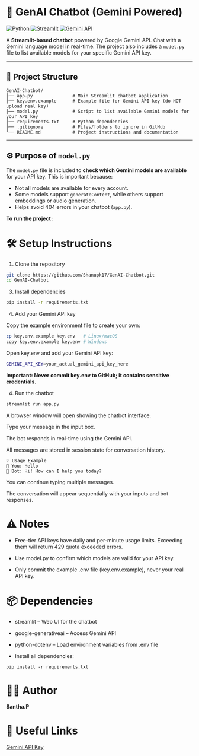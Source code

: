 # 🤖 GenAI Chatbot (Gemini Powered)

[![Python](https://img.shields.io/badge/Python-3.12-blue)](https://www.python.org/)
[![Streamlit](https://img.shields.io/badge/Streamlit-✔️-green)](https://streamlit.io/)
[![Gemini API](https://img.shields.io/badge/Gemini-API-orange)](https://ai.google.com/)

A **Streamlit-based chatbot** powered by Google Gemini API. Chat with a Gemini language model in real-time. The project also includes a `model.py` file to list available models for your specific Gemini API key.

---

## 📂 Project Structure

```text
GenAI-Chatbot/
├── app.py               # Main Streamlit chatbot application
├── key.env.example      # Example file for Gemini API key (do NOT upload real key)
├── model.py             # Script to list available Gemini models for your API key
├── requirements.txt     # Python dependencies
├── .gitignore           # Files/folders to ignore in GitHub
└── README.md            # Project instructions and documentation
```


---

## ⚙️ Purpose of `model.py`

The `model.py` file is included to **check which Gemini models are available** for your API key. This is important because:

- Not all models are available for every account.  
- Some models support `generateContent`, while others support embeddings or audio generation.  
- Helps avoid 404 errors in your chatbot (`app.py`).  

**To run the project :**

# 🛠 Setup Instructions

1. Clone the repository
 ```bash
git clone https://github.com/Shanupk17/GenAI-Chatbot.git
cd GenAI-Chatbot
```

3. Install dependencies
```bash
pip install -r requirements.txt
```

4. Add your Gemini API key

Copy the example environment file to create your own:
```bash
cp key.env.example key.env   # Linux/macOS
copy key.env.example key.env # Windows
```
Open key.env and add your Gemini API key:
```bash
GEMINI_API_KEY=your_actual_gemini_api_key_here
```
**Important: Never commit key.env to GitHub; it contains sensitive credentials.**

4. Run the chatbot
```bash
streamlit run app.py
```

A browser window will open showing the chatbot interface.

Type your message in the input box.

The bot responds in real-time using the Gemini API.

All messages are stored in session state for conversation history.
```
💡 Usage Example
🧑 You: Hello
🤖 Bot: Hi! How can I help you today?

```
You can continue typing multiple messages.

The conversation will appear sequentially with your inputs and bot responses.

# ⚠️ Notes

- Free-tier API keys have daily and per-minute usage limits. Exceeding them will return 429 quota exceeded errors.

- Use model.py to confirm which models are valid for your API key.

- Only commit the example .env file (key.env.example), never your real API key.

# 📦 Dependencies

- streamlit – Web UI for the chatbot

- google-generativeai – Access Gemini API

- python-dotenv – Load environment variables from .env file

- Install all dependencies:
```
pip install -r requirements.txt
```

# 👨‍💻 Author

**Santha.P**

# 🔗 Useful Links

[Gemini API Key](https://aistudio.google.com/apikey)


